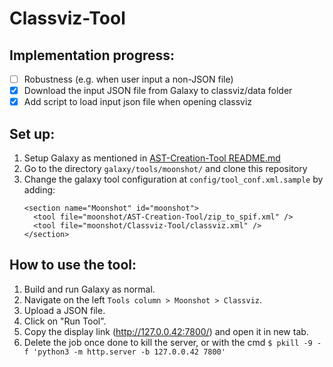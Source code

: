 # Classviz-Tool
## Implementation progress:
- [ ] Robustness (e.g. when user input a non-JSON file)
- [x] Download the input JSON file from Galaxy to classviz/data folder
- [x] Add script to load input json file when opening classviz

## Set up:
1. Setup Galaxy as mentioned in [AST-Creation-Tool README.md](https://github.com/Moonshot-SEP/AST-Creation-Tool/blob/main/README.md)
2. Go to the directory `galaxy/tools/moonshot/` and clone this repository
3. Change the galaxy tool configuration at `config/tool_conf.xml.sample` by adding:
   ```
   <section name="Moonshot" id="moonshot">
     <tool file="moonshot/AST-Creation-Tool/zip_to_spif.xml" />
     <tool file="moonshot/Classviz-Tool/classviz.xml" />
   </section>
   ```
   
## How to use the tool:
1. Build and run Galaxy as normal.
2. Navigate on the left `Tools column > Moonshot > Classviz`.
3. Upload a JSON file.
4. Click on "Run Tool".
5. Copy the display link (http://127.0.0.42:7800/) and open it in new tab.
4. Delete the job once done to kill the server, or with the cmd `$ pkill -9 -f 'python3 -m http.server -b 127.0.0.42 7800'`
